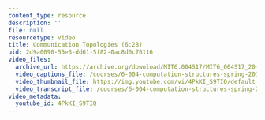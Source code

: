 ```yaml
---
content_type: resource
description: ''
file: null
resourcetype: Video
title: Communication Topologies (6:28)
uid: 2d9a0090-55e3-dd61-5f82-0ac8d0c76116
video_files:
  archive_url: https://archive.org/download/MIT6.004S17/MIT6_004S17_20-02-06_300k.mp4
  video_captions_file: /courses/6-004-computation-structures-spring-2017/6468b9e019d052b4a110598a6d0ae445_4PkKI_S9TIQ.vtt
  video_thumbnail_file: https://img.youtube.com/vi/4PkKI_S9TIQ/default.jpg
  video_transcript_file: /courses/6-004-computation-structures-spring-2017/df44b2ec99aea7543139ed7c3a445063_4PkKI_S9TIQ.pdf
video_metadata:
  youtube_id: 4PkKI_S9TIQ
---
```

